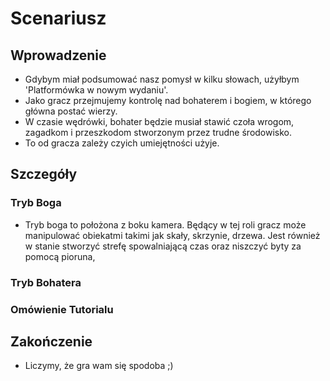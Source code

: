 # Scenariusz
## Wprowadzenie
  * Gdybym miał podsumować nasz pomysł w kilku słowach, użyłbym 'Platformówka w nowym wydaniu'.
  * Jako gracz przejmujemy kontrolę nad bohaterem i bogiem, w którego główna postać wierzy.
  * W czasie wędrówki, bohater będzie musiał stawić czoła wrogom, zagadkom i przeszkodom stworzonym przez trudne środowisko.
  * To od gracza zależy czyich umiejętności użyje.
## Szczegóły
  ### Tryb Boga
  * Tryb boga to położona z boku kamera. Będący w tej roli gracz może manipulować obiekatmi takimi jak skały, skrzynie, drzewa. Jest również w stanie stworzyć strefę spowalniającą czas oraz niszczyć byty za pomocą pioruna, 
  ### Tryb Bohatera
  ### Omówienie Tutorialu
## Zakończenie
  * Liczymy, że gra wam się spodoba ;)
